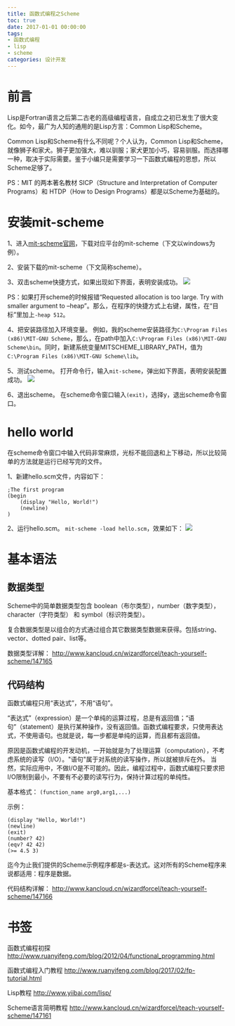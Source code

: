 ```yaml
---
title: 函数式编程之Scheme
toc: true
date: 2017-01-01 00:00:00
tags:
- 函数式编程
- lisp
- scheme
categories: 设计开发
---
```

# 前言
Lisp是Fortran语言之后第二古老的高级编程语言，自成立之初已发生了很大变化。如今，最广为人知的通用的是Lisp方言：Common Lisp和Scheme。

Common Lisp和Scheme有什么不同呢？个人认为，Common Lisp和Scheme，就像狮子和家犬。狮子更加强大，难以驯服；家犬更加小巧，容易驯服。而选择哪一种，取决于实际需要。鉴于小编只是需要学习一下函数式编程的思想，所以Scheme足够了。

PS：MIT 的两本著名教材 SICP（Structure and Interpretation of Computer Programs）和  HTDP（How to Design Programs）都是以Scheme为基础的。

<!--more-->

# 安装mit-scheme
1、进入[mit-scheme官网](https://www.gnu.org/software/mit-scheme/)，下载对应平台的mit-scheme（下文以windows为例）。

2、安装下载的mit-scheme（下文简称scheme）。

3、双击scheme快捷方式，如果出现如下界面，表明安装成功。
![](setup.jpg)

PS：如果打开scheme的时候报错“Requested allocation is too large. Try with smaller argument to –heap”。那么，在程序的快捷方式上右键，属性，在“目标”里加上`-heap 512`。 

4、把安装路径加入环境变量。
例如，我的scheme安装路径为`C:\Program Files (x86)\MIT-GNU Scheme`，那么，在path中加入`C:\Program Files (x86)\MIT-GNU Scheme\bin`。同时，新建系统变量MITSCHEME_LIBRARY_PATH，值为`C:\Program Files (x86)\MIT-GNU Scheme\lib`。

5、测试scheme。
打开命令行，输入`mit-scheme`，弹出如下界面，表明安装配置成功。
![](config.jpg)

6、退出scheme。
在scheme命令窗口输入`(exit)`，选择y，退出scheme命令窗口。

# hello world
在scheme命令窗口中输入代码非常麻烦，光标不能回退和上下移动，所以比较简单的方法就是运行已经写完的文件。

1、新建hello.scm文件，内容如下：
```
;The first program
(begin
    (display "Hello, World!")
    (newline)
)
```

2、运行hello.scm。
`mit-scheme -load hello.scm`，效果如下：
![](run.jpg)

# 基本语法
## 数据类型
Scheme中的简单数据类型包含 boolean（布尔类型），number（数字类型），character（字符类型） 和 symbol（标识符类型）。

复合数据类型是以组合的方式通过组合其它数据类型数据来获得。包括string、vector、dotted pair、list等。

数据类型详解：
http://www.kancloud.cn/wizardforcel/teach-yourself-scheme/147165

## 代码结构
函数式编程只用“表达式”，不用“语句”。

“表达式”（expression）是一个单纯的运算过程，总是有返回值；“语句”（statement）是执行某种操作，没有返回值。函数式编程要求，只使用表达式，不使用语句。也就是说，每一步都是单纯的运算，而且都有返回值。

原因是函数式编程的开发动机，一开始就是为了处理运算（computation），不考虑系统的读写（I/O）。"语句"属于对系统的读写操作，所以就被排斥在外。
当然，实际应用中，不做I/O是不可能的。因此，编程过程中，函数式编程只要求把I/O限制到最小，不要有不必要的读写行为，保持计算过程的单纯性。

基本格式：
`(function_name arg0,arg1,...)`

示例：
```
(display "Hello, World!")
(newline)
(exit)
(number? 42)
(eqv? 42 42)
(>= 4.5 3)
```

迄今为止我们提供的Scheme示例程序都是s-表达式。这对所有的Scheme程序来说都适用：程序是数据。

代码结构详解：
http://www.kancloud.cn/wizardforcel/teach-yourself-scheme/147166


# 书签
函数式编程初探
http://www.ruanyifeng.com/blog/2012/04/functional_programming.html

函数式编程入门教程
http://www.ruanyifeng.com/blog/2017/02/fp-tutorial.html

Lisp教程
http://www.yiibai.com/lisp/

Scheme语言简明教程
http://www.kancloud.cn/wizardforcel/teach-yourself-scheme/147161



